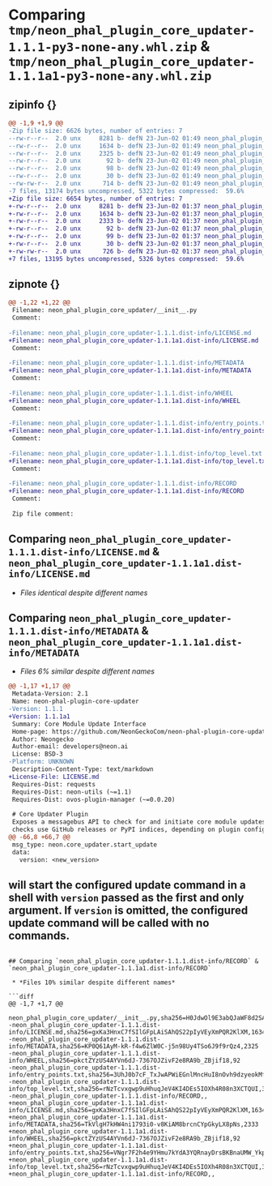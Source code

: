 # Comparing `tmp/neon_phal_plugin_core_updater-1.1.1-py3-none-any.whl.zip` & `tmp/neon_phal_plugin_core_updater-1.1.1a1-py3-none-any.whl.zip`

## zipinfo {}

```diff
@@ -1,9 +1,9 @@
-Zip file size: 6626 bytes, number of entries: 7
--rw-r--r--  2.0 unx     8281 b- defN 23-Jun-02 01:49 neon_phal_plugin_core_updater/__init__.py
--rw-r--r--  2.0 unx     1634 b- defN 23-Jun-02 01:49 neon_phal_plugin_core_updater-1.1.1.dist-info/LICENSE.md
--rw-r--r--  2.0 unx     2325 b- defN 23-Jun-02 01:49 neon_phal_plugin_core_updater-1.1.1.dist-info/METADATA
--rw-r--r--  2.0 unx       92 b- defN 23-Jun-02 01:49 neon_phal_plugin_core_updater-1.1.1.dist-info/WHEEL
--rw-r--r--  2.0 unx       98 b- defN 23-Jun-02 01:49 neon_phal_plugin_core_updater-1.1.1.dist-info/entry_points.txt
--rw-r--r--  2.0 unx       30 b- defN 23-Jun-02 01:49 neon_phal_plugin_core_updater-1.1.1.dist-info/top_level.txt
--rw-rw-r--  2.0 unx      714 b- defN 23-Jun-02 01:49 neon_phal_plugin_core_updater-1.1.1.dist-info/RECORD
-7 files, 13174 bytes uncompressed, 5322 bytes compressed:  59.6%
+Zip file size: 6654 bytes, number of entries: 7
+-rw-r--r--  2.0 unx     8281 b- defN 23-Jun-02 01:37 neon_phal_plugin_core_updater/__init__.py
+-rw-r--r--  2.0 unx     1634 b- defN 23-Jun-02 01:37 neon_phal_plugin_core_updater-1.1.1a1.dist-info/LICENSE.md
+-rw-r--r--  2.0 unx     2333 b- defN 23-Jun-02 01:37 neon_phal_plugin_core_updater-1.1.1a1.dist-info/METADATA
+-rw-r--r--  2.0 unx       92 b- defN 23-Jun-02 01:37 neon_phal_plugin_core_updater-1.1.1a1.dist-info/WHEEL
+-rw-r--r--  2.0 unx       99 b- defN 23-Jun-02 01:37 neon_phal_plugin_core_updater-1.1.1a1.dist-info/entry_points.txt
+-rw-r--r--  2.0 unx       30 b- defN 23-Jun-02 01:37 neon_phal_plugin_core_updater-1.1.1a1.dist-info/top_level.txt
+-rw-rw-r--  2.0 unx      726 b- defN 23-Jun-02 01:37 neon_phal_plugin_core_updater-1.1.1a1.dist-info/RECORD
+7 files, 13195 bytes uncompressed, 5326 bytes compressed:  59.6%
```

## zipnote {}

```diff
@@ -1,22 +1,22 @@
 Filename: neon_phal_plugin_core_updater/__init__.py
 Comment: 
 
-Filename: neon_phal_plugin_core_updater-1.1.1.dist-info/LICENSE.md
+Filename: neon_phal_plugin_core_updater-1.1.1a1.dist-info/LICENSE.md
 Comment: 
 
-Filename: neon_phal_plugin_core_updater-1.1.1.dist-info/METADATA
+Filename: neon_phal_plugin_core_updater-1.1.1a1.dist-info/METADATA
 Comment: 
 
-Filename: neon_phal_plugin_core_updater-1.1.1.dist-info/WHEEL
+Filename: neon_phal_plugin_core_updater-1.1.1a1.dist-info/WHEEL
 Comment: 
 
-Filename: neon_phal_plugin_core_updater-1.1.1.dist-info/entry_points.txt
+Filename: neon_phal_plugin_core_updater-1.1.1a1.dist-info/entry_points.txt
 Comment: 
 
-Filename: neon_phal_plugin_core_updater-1.1.1.dist-info/top_level.txt
+Filename: neon_phal_plugin_core_updater-1.1.1a1.dist-info/top_level.txt
 Comment: 
 
-Filename: neon_phal_plugin_core_updater-1.1.1.dist-info/RECORD
+Filename: neon_phal_plugin_core_updater-1.1.1a1.dist-info/RECORD
 Comment: 
 
 Zip file comment:
```

## Comparing `neon_phal_plugin_core_updater-1.1.1.dist-info/LICENSE.md` & `neon_phal_plugin_core_updater-1.1.1a1.dist-info/LICENSE.md`

 * *Files identical despite different names*

## Comparing `neon_phal_plugin_core_updater-1.1.1.dist-info/METADATA` & `neon_phal_plugin_core_updater-1.1.1a1.dist-info/METADATA`

 * *Files 6% similar despite different names*

```diff
@@ -1,17 +1,17 @@
 Metadata-Version: 2.1
 Name: neon-phal-plugin-core-updater
-Version: 1.1.1
+Version: 1.1.1a1
 Summary: Core Module Update Interface
 Home-page: https://github.com/NeonGeckoCom/neon-phal-plugin-core-updater
 Author: Neongecko
 Author-email: developers@neon.ai
 License: BSD-3
-Platform: UNKNOWN
 Description-Content-Type: text/markdown
+License-File: LICENSE.md
 Requires-Dist: requests
 Requires-Dist: neon-utils (~=1.1)
 Requires-Dist: ovos-plugin-manager (~=0.0.20)
 
 # Core Updater Plugin
 Exposes a messagebus API to check for and initiate core module updates. Update
 checks use GitHub releases or PyPI indices, depending on plugin configuration.
@@ -66,8 +66,7 @@
 msg_type: neon.core_updater.start_update
 data:
   version: <new_version>
 ```
 will start the configured update command in a shell with `version` passed as the
 first and only argument. If `version` is omitted, the configured update command
 will be called with no commands.
-
```

## Comparing `neon_phal_plugin_core_updater-1.1.1.dist-info/RECORD` & `neon_phal_plugin_core_updater-1.1.1a1.dist-info/RECORD`

 * *Files 10% similar despite different names*

```diff
@@ -1,7 +1,7 @@
 neon_phal_plugin_core_updater/__init__.py,sha256=H0JdwOl9E3abQJaWF8d2SA9FfxXTnr8C97_RP3h2xto,8281
-neon_phal_plugin_core_updater-1.1.1.dist-info/LICENSE.md,sha256=gxKa3HnxC7fSIlGFpLAiSAhQS22pIyVEyXmPQR2KlXM,1634
-neon_phal_plugin_core_updater-1.1.1.dist-info/METADATA,sha256=KP0Q61AyM-kR-f4w6ZlW0C-j5n98Uy4TSo6J9f9rQz4,2325
-neon_phal_plugin_core_updater-1.1.1.dist-info/WHEEL,sha256=pkctZYzUS4AYVn6dJ-7367OJZivF2e8RA9b_ZBjif18,92
-neon_phal_plugin_core_updater-1.1.1.dist-info/entry_points.txt,sha256=3UhJ0b7cF_TxJwAPWiEGnlMncHuI8nOvh9dzyeokMf0,98
-neon_phal_plugin_core_updater-1.1.1.dist-info/top_level.txt,sha256=rNzTcvxgwp9uHhuqJeV4KI4DEs5IOXh4R08n3XCTQUI,30
-neon_phal_plugin_core_updater-1.1.1.dist-info/RECORD,,
+neon_phal_plugin_core_updater-1.1.1a1.dist-info/LICENSE.md,sha256=gxKa3HnxC7fSIlGFpLAiSAhQS22pIyVEyXmPQR2KlXM,1634
+neon_phal_plugin_core_updater-1.1.1a1.dist-info/METADATA,sha256=TkVlgH7kHW4ni1793i0-v8KiAM8brcnCYpGkyLX8pNs,2333
+neon_phal_plugin_core_updater-1.1.1a1.dist-info/WHEEL,sha256=pkctZYzUS4AYVn6dJ-7367OJZivF2e8RA9b_ZBjif18,92
+neon_phal_plugin_core_updater-1.1.1a1.dist-info/entry_points.txt,sha256=VNgr7F2h4e9YHmu7kYdA3YQRnayDrsBKBnaUMW_YkpM,99
+neon_phal_plugin_core_updater-1.1.1a1.dist-info/top_level.txt,sha256=rNzTcvxgwp9uHhuqJeV4KI4DEs5IOXh4R08n3XCTQUI,30
+neon_phal_plugin_core_updater-1.1.1a1.dist-info/RECORD,,
```

